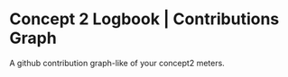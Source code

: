 # Concept 2 Logbook | Contributions Graph

A github contribution graph-like of your concept2 meters.
